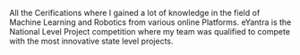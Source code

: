All the Cerifications where I gained a lot of knowledge in the field of Machine Learning and Robotics from various online Platforms.
eYantra is the National Level Project competition where my team was qualified to compete with the most innovative state level projects.

